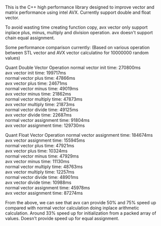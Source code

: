 This is the C++ high performance library designed to improve vector and matrix performance using intel AVX. Currently support double and float vector.

To avoid wasting time creating function copy, avx vector only support inplace plus, minus, multiply and division operation. avx doesn't support chain equal assignment. 

Some performance comparison currently: (Based on various operation between STL vector and AVX vector calculatino for 10000000 random values)

Quant Double Vector Operation
normal vector init time: 270800ms<br/>
avx vector init time:    199717ms<br/>
normal vector plus time: 47866ms<br/>
avx vector plus time:    24671ms<br/>
normal vector minus time: 49019ms<br/>
avx vector minus time:    21862ms<br/>
normal vector multiply time: 47873ms<br/>
avx vector multiply time:    21873ms<br/>
normal vector divide time: 49125ms<br/>
avx vector divide time:    22687ms<br/>
normal vector assignment time: 91804ms<br/>
avx vector assignment time:   129730ms<br/>

Quant Float Vector Operation
normal vector assignment time: 184674ms<br/>
avx vector assignment time:    155945ms<br/>
normal vector plus time: 47921ms<br/>
avx vector plus time:    10324ms<br/>
normal vector minus time: 47929ms<br/>
avx vector minus time:    11130ms<br/>
normal vector multiply time: 48763ms<br/>
avx vector multiply time:    12257ms<br/>
normal vector divide time: 48901ms<br/>
avx vector divide time:    10988ms<br/>
normal vector assignment time: 45978ms<br/>
avx vector assignment time:    87274ms<br/>

From the above, we can see that avx can provide 50% and 75% speed up compared with normal vector calculation doing inplace arithmetic calculation. Around 33% speed up for initialization from a packed array of values. Doesn't provide speed up for equal assignment.
